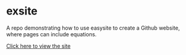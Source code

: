 # exsite

A repo demonstrating how to use easysite to create a Github website, where pages can include equations.

[Click here to view the site](https://bachmeil.github.io/exsite)
